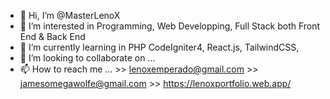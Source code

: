 - 👋 Hi, I’m @MasterLenoX
- 👀 I’m interested in Programming, Web Developping, Full Stack both Front End & Back End 
- 🌱 I’m currently learning in PHP CodeIgniter4, React.js, TailwindCSS, 
- 💞️ I’m looking to collaborate on ...
- 📫 How to reach me ...
      >> lenoxemperado@gmail.com
      >> jamesomegawolfe@gmail.com
      >> https://lenoxportfolio.web.app/
  
<!---
MasterLenoX/MasterLenoX is a ✨ special ✨ repository because its `README.md` (this file) appears on your GitHub profile.
You can click the Preview link to take a look at your changes.
--->

